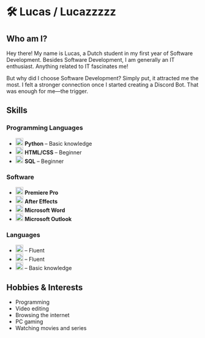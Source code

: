 # 🛠️ Lucas / Lucazzzzz

## Who am I?
Hey there! My name is Lucas, a Dutch student in my first year of Software Development. Besides Software Development, I am generally an IT enthusiast. Anything related to IT fascinates me!

But why did I choose Software Development? Simply put, it attracted me the most. I felt a stronger connection once I started creating a Discord Bot. That was enough for me—the trigger.

## Skills
### Programming Languages
- <img src="https://upload.wikimedia.org/wikipedia/commons/thumb/c/c3/Python-logo-notext.svg/120px-Python-logo-notext.svg.png" height="20"> **Python** – Basic knowledge  
- <img src="https://upload.wikimedia.org/wikipedia/commons/thumb/6/61/HTML5_logo_and_wordmark.svg/120px-HTML5_logo_and_wordmark.svg.png" height="20"> **HTML/CSS** – Beginner  
- <img src="https://upload.wikimedia.org/wikipedia/commons/thumb/2/29/Postgresql_elephant.svg/120px-Postgresql_elephant.svg.png" height="20"> **SQL** – Beginner  

### Software
- <img src="https://upload.wikimedia.org/wikipedia/commons/thumb/a/a6/Adobe_Premiere_Pro_CC_icon.svg/120px-Adobe_Premiere_Pro_CC_icon.svg.png" height="20"> **Premiere Pro**  
- <img src="https://upload.wikimedia.org/wikipedia/commons/thumb/c/cb/Adobe_After_Effects_CC_icon.svg/120px-Adobe_After_Effects_CC_icon.svg.png" height="20"> **After Effects**  
- <img src="https://upload.wikimedia.org/wikipedia/commons/thumb/0/0f/Microsoft_Word_2013-2019_logo.svg/120px-Microsoft_Word_2013-2019_logo.svg.png" height="20"> **Microsoft Word**  
- <img src="https://upload.wikimedia.org/wikipedia/commons/thumb/8/8e/Microsoft_Outlook_2013-2019_logo.svg/120px-Microsoft_Outlook_2013-2019_logo.svg.png" height="20"> **Microsoft Outlook**  

### Languages
- <img src="https://flagcdn.com/20x15/nl.png" width="20" height="20"> – Fluent  
- <img src="https://flagcdn.com/20x15/gb.png" width="20" height="20"> – Fluent  
- <img src="https://flagcdn.com/20x15/de.png" width="20" height="20"> – Basic knowledge  

## Hobbies & Interests
- Programming  
- Video editing  
- Browsing the internet  
- PC gaming  
- Watching movies and series  
